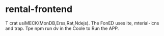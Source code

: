 # rental-frontend
T
crat usiMECK(MonDB,Erss,Rat,Ndejs).
The FonED uses ite, mterial-icns and trap.
Tpe npm run dv in the Coole to Run the APP.
